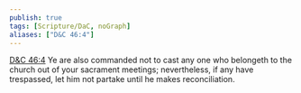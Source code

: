 ```yaml
---
publish: true
tags: [Scripture/DaC, noGraph]
aliases: ["D&C 46:4"]
---
```

[D&C 46:4](https://churchofjesuschrist.org/study/scriptures/dc-testament/dc/46?lang=eng&id=p4#p4) Ye are also commanded not to cast any one who belongeth to the church out of your sacrament meetings; nevertheless, if any have trespassed, let him not partake until he makes reconciliation.
